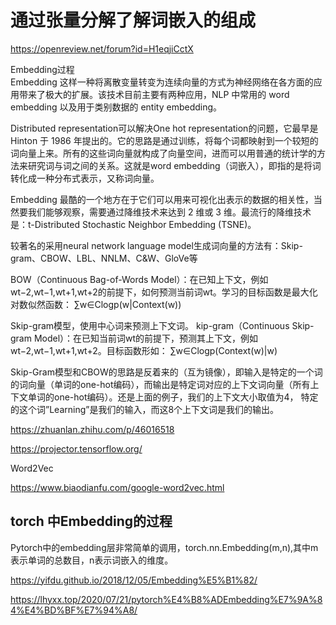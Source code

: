 # 通过张量分解了解词嵌入的组成 

https://openreview.net/forum?id=H1eqjiCctX

Embedding过程  
Embedding 这样一种将离散变量转变为连续向量的方式为神经网络在各方面的应用带来了极大的扩展。该技术目前主要有两种应用，NLP 中常用的 word embedding 以及用于类别数据的 entity embedding。

Distributed representation可以解决One hot representation的问题，它最早是 Hinton 于 1986 年提出的。它的思路是通过训练，将每个词都映射到一个较短的词向量上来。所有的这些词向量就构成了向量空间，进而可以用普通的统计学的方法来研究词与词之间的关系。这就是word embedding（词嵌入），即指的是将词转化成一种分布式表示，又称词向量。

Embedding 最酷的一个地方在于它们可以用来可视化出表示的数据的相关性，当然要我们能够观察，需要通过降维技术来达到 2 维或 3 维。最流行的降维技术是：t-Distributed Stochastic Neighbor Embedding (TSNE)。

较著名的采用neural network language model生成词向量的方法有：Skip-gram、CBOW、LBL、NNLM、C&W、GloVe等

BOW（Continuous Bag-of-Words Model）：在已知上下文，例如wt−2,wt−1,wt+1,wt+2的前提下，如何预测当前词wt。学习的目标函数是最大化对数似然函数：
∑w∈Clogp(w|Context(w))

Skip-gram模型，使用中心词来预测上下文词。
kip-gram（Continuous Skip-gram Model）：在已知当前词wt的前提下，预测其上下文，例如wt−2,wt−1,wt+1,wt+2。目标函数形如：
∑w∈Clogp(Context(w)|w)

Skip-Gram模型和CBOW的思路是反着来的（互为镜像），即输入是特定的一个词的词向量（单词的one-hot编码），而输出是特定词对应的上下文词向量（所有上下文单词的one-hot编码）。还是上面的例子，我们的上下文大小取值为4， 特定的这个词”Learning”是我们的输入，而这8个上下文词是我们的输出。



https://zhuanlan.zhihu.com/p/46016518

https://projector.tensorflow.org/

Word2Vec

https://www.biaodianfu.com/google-word2vec.html

## torch 中Embedding的过程

Pytorch中的embedding层非常简单的调用，torch.nn.Embedding(m,n),其中m表示单词的总数目，n表示词嵌入的维度。

https://yifdu.github.io/2018/12/05/Embedding%E5%B1%82/

https://lhyxx.top/2020/07/21/pytorch%E4%B8%ADEmbedding%E7%9A%84%E4%BD%BF%E7%94%A8/